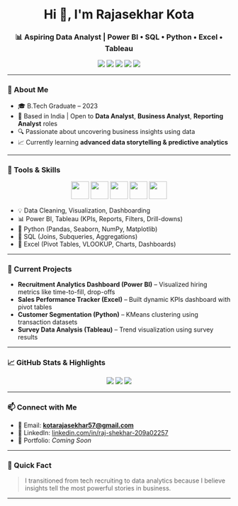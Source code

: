 <h1 align="center">Hi 👋, I'm Rajasekhar Kota</h1>
<h3 align="center">📊 Aspiring Data Analyst | Power BI • SQL • Python • Excel • Tableau</h3>

<p align="center">
  <img src="https://img.shields.io/badge/Power%20BI-Data%20Visualization-F2C811?style=for-the-badge&logo=powerbi&logoColor=black"/>
  <img src="https://img.shields.io/badge/Tableau-Data%20Insights-E97627?style=for-the-badge&logo=tableau&logoColor=white"/>
  <img src="https://img.shields.io/badge/Python-Data%20Analysis-3776AB?style=for-the-badge&logo=python&logoColor=white"/>
  <img src="https://img.shields.io/badge/SQL-Data%20Querying-336791?style=for-the-badge&logo=mysql&logoColor=white"/>
  <img src="https://img.shields.io/badge/Excel-Reporting-217346?style=for-the-badge&logo=microsoft-excel&logoColor=white"/>
</p>

---

### 💼 About Me
- 🎓 B.Tech Graduate – 2023  
- 📌 Based in India | Open to **Data Analyst**, **Business Analyst**, **Reporting Analyst** roles  
- 🔍 Passionate about uncovering business insights using data  
- 📈 Currently learning **advanced data storytelling & predictive analytics**

---

### 🧰 Tools & Skills
<p align="center">
  <img src="https://cdn.jsdelivr.net/gh/devicons/devicon/icons/python/python-original.svg" width="40" height="40"/>
  <img src="https://cdn.jsdelivr.net/gh/devicons/devicon/icons/mysql/mysql-original.svg" width="40" height="40"/>
  <img src="https://upload.wikimedia.org/wikipedia/commons/1/10/Power_BI_Logo.svg" width="40" height="40"/>
  <img src="https://cdn.jsdelivr.net/gh/devicons/devicon/icons/tableau/tableau-original.svg" width="40" height="40"/>
  <img src="https://cdn.jsdelivr.net/gh/devicons/devicon/icons/google/google-original.svg" width="40" height="40"/>
</p>

- 💡 Data Cleaning, Visualization, Dashboarding  
- 📊 Power BI, Tableau (KPIs, Reports, Filters, Drill-downs)  
- 🐍 Python (Pandas, Seaborn, NumPy, Matplotlib)  
- 🧮 SQL (Joins, Subqueries, Aggregations)  
- 📑 Excel (Pivot Tables, VLOOKUP, Charts, Dashboards)

---

### 📌 Current Projects
- **Recruitment Analytics Dashboard (Power BI)** – Visualized hiring metrics like time-to-fill, drop-offs  
- **Sales Performance Tracker (Excel)** – Built dynamic KPIs dashboard with pivot tables  
- **Customer Segmentation (Python)** – KMeans clustering using transaction datasets  
- **Survey Data Analysis (Tableau)** – Trend visualization using survey results

---

### 📈 GitHub Stats & Highlights

<p align="center">
  <img src="https://github-readme-stats.vercel.app/api?username=kotarajasekhar&show_icons=true&theme=midnight-purple&hide_border=true" />
  <img src="https://github-readme-streak-stats.herokuapp.com/?user=kotarajasekhar&theme=midnight-purple&hide_border=true" />
  <img src="https://github-readme-stats.vercel.app/api/top-langs/?username=kotarajasekhar&layout=compact&theme=midnight-purple&hide_border=true" />
</p>

---

### 📫 Connect with Me

- 📧 Email: **kotarajasekhar57@gmail.com**  
- 💼 LinkedIn: [linkedin.com/in/raj-shekhar-209a02257](https://linkedin.com/in/raj-shekhar-209a02257)  
- 🧠 Portfolio: *Coming Soon*

---

### 🚀 Quick Fact
> I transitioned from tech recruiting to data analytics because I believe insights tell the most powerful stories in business.

---

